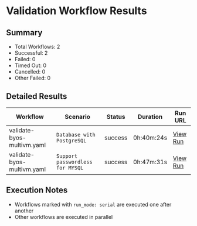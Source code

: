 # Validation Workflow Results

## Summary
- Total Workflows: 2
- Successful: 2
- Failed: 0
- Timed Out: 0
- Cancelled: 0
- Other Failed: 0

## Detailed Results

| Workflow | Scenario | Status | Duration | Run URL |
|----------|----------|---------|-----------|----------|
| validate-byos-multivm.yaml | `Database with PostgreSQL` | success | 0h:40m:24s | [View Run](https://github.com/azure-javaee/rhel-jboss-templates/actions/runs/16872568903) |
| validate-byos-multivm.yaml | `Support passwordless for MYSQL` | success | 0h:47m:31s | [View Run](https://github.com/azure-javaee/rhel-jboss-templates/actions/runs/16873288912) |


## Execution Notes
- Workflows marked with `run_mode: serial` are executed one after another
- Other workflows are executed in parallel

